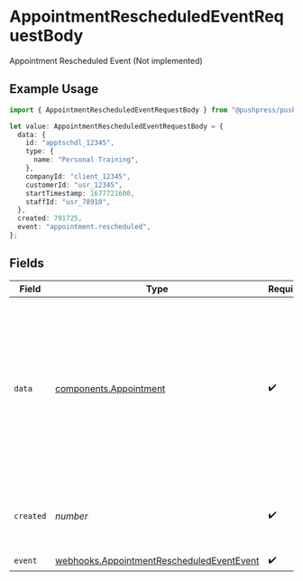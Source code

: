 # AppointmentRescheduledEventRequestBody

Appointment Rescheduled Event (Not implemented)

## Example Usage

```typescript
import { AppointmentRescheduledEventRequestBody } from "@pushpress/pushpress/models/webhooks";

let value: AppointmentRescheduledEventRequestBody = {
  data: {
    id: "apptschdl_12345",
    type: {
      name: "Personal Training",
    },
    companyId: "client_12345",
    customerId: "usr_12345",
    startTimestamp: 1677721600,
    staffId: "usr_78910",
  },
  created: 791725,
  event: "appointment.rescheduled",
};
```

## Fields

| Field                                                                                                                                                                              | Type                                                                                                                                                                               | Required                                                                                                                                                                           | Description                                                                                                                                                                        | Example                                                                                                                                                                            |
| ---------------------------------------------------------------------------------------------------------------------------------------------------------------------------------- | ---------------------------------------------------------------------------------------------------------------------------------------------------------------------------------- | ---------------------------------------------------------------------------------------------------------------------------------------------------------------------------------- | ---------------------------------------------------------------------------------------------------------------------------------------------------------------------------------- | ---------------------------------------------------------------------------------------------------------------------------------------------------------------------------------- |
| `data`                                                                                                                                                                             | [components.Appointment](../../models/components/appointment.md)                                                                                                                   | :heavy_check_mark:                                                                                                                                                                 | Schema for representing a Regsitration for some scheduled event                                                                                                                    | {<br/>"id": "apptschdl_12345",<br/>"type": {<br/>"name": "Personal Training"<br/>},<br/>"companyId": "client_12345",<br/>"customerId": "usr_12345",<br/>"startTimestamp": 1677721600,<br/>"staffId": "usr_78910"<br/>} |
| `created`                                                                                                                                                                          | *number*                                                                                                                                                                           | :heavy_check_mark:                                                                                                                                                                 | Unix timestamp representing when the event was created                                                                                                                             |                                                                                                                                                                                    |
| `event`                                                                                                                                                                            | [webhooks.AppointmentRescheduledEventEvent](../../models/webhooks/appointmentrescheduledeventevent.md)                                                                             | :heavy_check_mark:                                                                                                                                                                 | N/A                                                                                                                                                                                |                                                                                                                                                                                    |